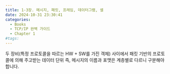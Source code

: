 ```yaml
---
title: 1-3장. 메시지, 패킷, 프레임, 데이터그램, 셀
date: 2024-10-31 23:30:41
categories:
  - Books
  - TCP/IP 완벽 가이드
  - Chapter 1
#tags:
---
```

두 장비(특정 프로토콜을 따르는 HW + SW를 가진 객체) 사이에서 패킷 기반의 프로토콜에 의해 주고받는 데이터 단위 즉, 메시지의 이름과 포맷은 계층별로 다르니 구분해야 합니다.
